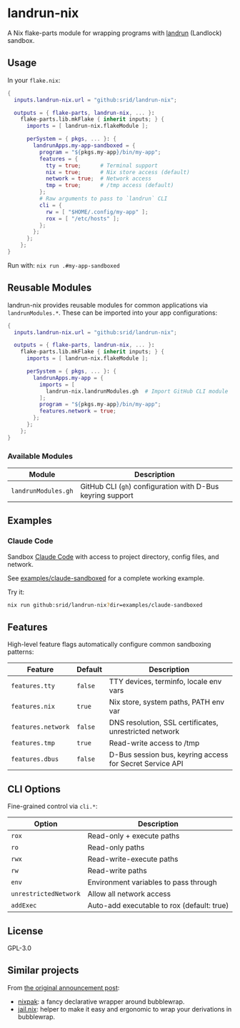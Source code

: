 # landrun-nix

A Nix flake-parts module for wrapping programs with [landrun](https://github.com/Zouuup/landrun) (Landlock) sandbox.

## Usage

In your `flake.nix`:

```nix
{
  inputs.landrun-nix.url = "github:srid/landrun-nix";

  outputs = { flake-parts, landrun-nix, ... }:
    flake-parts.lib.mkFlake { inherit inputs; } {
      imports = [ landrun-nix.flakeModule ];

      perSystem = { pkgs, ... }: {
        landrunApps.my-app-sandboxed = {
          program = "${pkgs.my-app}/bin/my-app";
          features = {
            tty = true;      # Terminal support
            nix = true;      # Nix store access (default)
            network = true;  # Network access
            tmp = true;      # /tmp access (default)
          };
          # Raw arguments to pass to `landrun` CLI
          cli = {
            rw = [ "$HOME/.config/my-app" ];
            rox = [ "/etc/hosts" ];
          };
        };
      };
    };
}
```

Run with: `nix run .#my-app-sandboxed`

## Reusable Modules

landrun-nix provides reusable modules for common applications via `landrunModules.*`. These can be imported into your app configurations:

```nix
{
  inputs.landrun-nix.url = "github:srid/landrun-nix";

  outputs = { flake-parts, landrun-nix, ... }:
    flake-parts.lib.mkFlake { inherit inputs; } {
      imports = [ landrun-nix.flakeModule ];

      perSystem = { pkgs, ... }: {
        landrunApps.my-app = {
          imports = [
            landrun-nix.landrunModules.gh  # Import GitHub CLI module
          ];
          program = "${pkgs.my-app}/bin/my-app";
          features.network = true;
        };
      };
    };
}
```

### Available Modules

| Module | Description |
|--------|-------------|
| `landrunModules.gh` | GitHub CLI (`gh`) configuration with D-Bus keyring support |

## Examples

### Claude Code

Sandbox [Claude Code](https://claude.ai/code) with access to project directory, config files, and network.

See [examples/claude-sandboxed](./examples/claude-sandboxed/flake.nix) for a complete working example.

Try it: 

```sh
nix run github:srid/landrun-nix?dir=examples/claude-sandboxed
```

## Features

High-level feature flags automatically configure common sandboxing patterns:

| Feature | Default | Description |
|---------|---------|-------------|
| `features.tty` | `false` | TTY devices, terminfo, locale env vars |
| `features.nix` | `true` | Nix store, system paths, PATH env var |
| `features.network` | `false` | DNS resolution, SSL certificates, unrestricted network |
| `features.tmp` | `true` | Read-write access to /tmp |
| `features.dbus` | `false` | D-Bus session bus, keyring access for Secret Service API |

## CLI Options

Fine-grained control via `cli.*`:

| Option | Description |
|--------|-------------|
| `rox` | Read-only + execute paths |
| `ro` | Read-only paths |
| `rwx` | Read-write-execute paths |
| `rw` | Read-write paths |
| `env` | Environment variables to pass through |
| `unrestrictedNetwork` | Allow all network access |
| `addExec` | Auto-add executable to rox (default: true) |

## License

GPL-3.0

## Similar projects

From [the original announcement post](https://x.com/sridca/status/1976791931431927899):

- [nixpak](https://github.com/nixpak/nixpak): a fancy declarative wrapper around bubblewrap.
- [jail.nix](https://sr.ht/~alexdavid/jail.nix/): helper to make it easy and ergonomic to wrap your derivations in bubblewrap.

